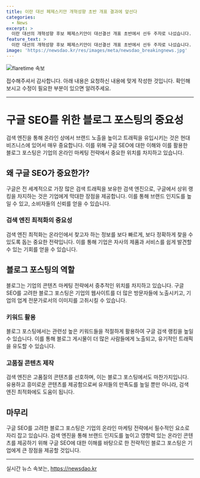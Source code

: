 ```yaml
---
title: 이란 대선 페제스키안 개혁성향 초반 개표 결과에 앞선다
categories:
  - News
excerpt: >
  이란 대선의 개혁성향 후보 페제스키안이 대선결선 개표 초반에서 선두 주자로 나섰습니다. 실시간으로 업데이트되는 개표 결과가 관심을 모으고 있는 가운데, 페제스키안의 앞서는 모습이 주목받고 있습니다.
feature_text: >
  이란 대선의 개혁성향 후보 페제스키안이 대선결선 개표 초반에서 선두 주자로 나섰습니다. 실시간으로 업데이트되는 개표 결과가 관심을 모으고 있는 가운데, 페제스키안의 앞서는 모습이 주목받고 있습니다.
image: 'https://newsdao.kr/res/images/meta/newsdao_breakingnews.jpg'
---
```


<p><img src="https://newsdao.kr/res/images/meta/newsdao_breakingnews.jpg" alt="flaretime 속보" /></p>

<p>접수해주셔서 감사합니다. 아래 내용은 요청하신 내용에 맞게 작성한 것입니다. 확인해보시고 수정이 필요한 부분이 있으면 알려주세요.</p>

<hr />

<h1>구글 SEO를 위한 블로그 포스팅의 중요성</h1>

<p data-ke-size="size16">검색 엔진을 통해 온라인 상에서 브랜드 노출을 높이고 트래픽을 유입시키는 것은 현대 비즈니스에 있어서 매우 중요합니다. 이를 위해 구글 SEO에 대한 이해와 이를 활용한 블로그 포스팅은 기업의 온라인 마케팅 전략에서 중요한 위치를 차지하고 있습니다.</p>

<h2>왜 구글 SEO가 중요한가?</h2>

<p data-ke-size="size16">구글은 전 세계적으로 가장 많은 검색 트래픽을 보유한 검색 엔진으로, 구글에서 상위 랭킹을 차지하는 것은 기업에게 막대한 장점을 제공합니다. 이를 통해 브랜드 인지도를 높일 수 있고, 소비자들의 신뢰를 얻을 수 있습니다.</p>

<h3>검색 엔진 최적화의 중요성</h3>

<p data-ke-size="size16">검색 엔진 최적화는 온라인에서 찾고자 하는 정보를 보다 빠르게, 보다 정확하게 찾을 수 있도록 돕는 중요한 전략입니다. 이를 통해 기업은 자사의 제품과 서비스를 쉽게 발견할 수 있는 기회를 얻을 수 있습니다.</p>

<h2>블로그 포스팅의 역할</h2>

<p data-ke-size="size16">블로그는 기업의 콘텐츠 마케팅 전략에서 중추적인 위치를 차지하고 있습니다. 구글 SEO를 고려한 블로그 포스팅은 기업의 웹사이트를 더 많은 방문자들에 노출시키고, 기업의 업계 전문가로서의 이미지를 고취시킬 수 있습니다.</p>

<h3>키워드 활용</h3>

<p data-ke-size="size16">블로그 포스팅에서는 관련성 높은 키워드들을 적절하게 활용하여 구글 검색 랭킹을 높일 수 있습니다. 이를 통해 블로그 게시물이 더 많은 사람들에게 노출되고, 유기적인 트래픽을 유도할 수 있습니다.</p>

<h3>고품질 콘텐츠 제작</h3>

<p data-ke-size="size16">검색 엔진은 고품질의 콘텐츠를 선호하며, 이는 블로그 포스팅에서도 마찬가지입니다. 유용하고 흥미로운 콘텐츠를 제공함으로써 유저들의 만족도를 높일 뿐만 아니라, 검색 엔진 최적화에도 도움이 됩니다.</p>

<h2>마무리</h2>

<p data-ke-size="size16">구글 SEO를 고려한 블로그 포스팅은 기업의 온라인 마케팅 전략에서 필수적인 요소로 자리 잡고 있습니다. 검색 엔진을 통해 브랜드 인지도를 높이고 영향력 있는 온라인 콘텐츠를 제공하기 위해 구글 SEO에 대한 이해를 바탕으로 한 전략적인 블로그 포스팅은 기업에게 큰 장점을 제공할 것입니다.</p>

<hr />
실시간 뉴스 속보는, <a href="https://newsdao.kr" rel="dofollow">https://newsdao.kr</a>


